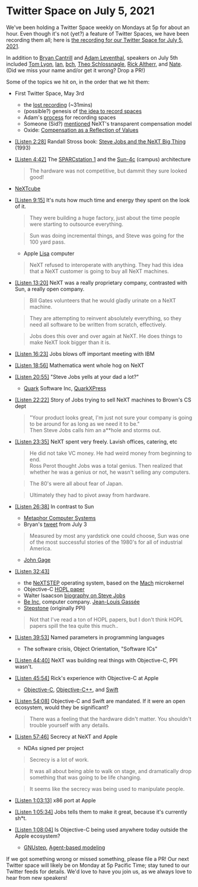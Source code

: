 # Twitter Space on July 5, 2021

We've been holding a Twitter Space weekly on Mondays at 5p for about an hour.
Even though it's not (yet?) a feature of Twitter Spaces, we have been
recording them all; here is
[the recording for our Twitter Space for July 5, 2021](https://youtu.be/2H9XQBdLB0Y).

In addition to
[Bryan Cantrill](https://twitter.com/bcantrill) and
[Adam Leventhal](https://twitter.com/ahl),
speakers on July 5th included
[Tom Lyon](https://twitter.com/aka_pugs),
[Ian](),
[bch](https://twitter.com/bcharder),
[Theo Schlossnagle](https://twitter.com/postwait),
[Rick Altherr](https://twitter.com/kc8apf),
and [Nate](https://twitter.com/perlhack).
(Did we miss your name and/or get it wrong? Drop a PR!)

Some of the topics we hit on, in the order that we hit them:

- First Twitter Space, May 3rd
  - the [lost recording](https://youtu.be/h-WSU3kiXVg) (~31mins)
  - (possible?) genesis of
    [the idea to record spaces](https://twitter.com/bcantrill/status/1389813167342047232)
  - Adam's [process](https://twitter.com/ahl/status/1394528921379500034) for recording spaces
  - Someone (Sid?) [mentioned](https://youtu.be/h-WSU3kiXVg?t=1687)
    NeXT's transparent compensation model
  - Oxide: [Compensation as a Reflection of Values][oxide-comp]
- [[Listen 2:28]](https://youtu.be/2H9XQBdLB0Y?t=148)
  Randall Stross book: [Steve Jobs and the NeXT Big Thing][stross-next] (1993)
- [[Listen 4:42]](https://youtu.be/2H9XQBdLB0Y?t=282)
  The [SPARCstation 1](https://en.wikipedia.org/wiki/SPARCstation_1) and the
  [Sun-4c](https://en.wikipedia.org/wiki/Sun-4#Sun-4_architecture) (campus) architecture
  > The hardware was not competitive, but dammit they sure looked good!
- [NeXTcube](https://en.wikipedia.org/wiki/NeXTcube)
- [[Listen 9:15]](https://youtu.be/2H9XQBdLB0Y?t=555)
  It's nuts how much time and energy they spent on the look of it.
  > They were building a huge factory, just about the time people were
  > starting to outsource everything.

  > Sun was doing incremental things, and Steve was going for the 100 yard pass.
  - Apple [Lisa](https://en.wikipedia.org/wiki/Apple_Lisa) computer
  > NeXT refused to interoperate with anything.
  > They had this idea that a NeXT customer is going to buy all NeXT machines.
- [[Listen 13:20]](https://youtu.be/2H9XQBdLB0Y?t=800)
  NeXT was a really proprietary company, contrasted with Sun, a really open company.
  > Bill Gates volunteers that he would gladly urinate on a NeXT machine.

  > They are attempting to reinvent absolutely everything, so they
  > need all software to be written from scratch, effectively.

  > Jobs does this over and over again at NeXT.
  > He does things to make NeXT look bigger than it is.
- [[Listen 16:23]](https://youtu.be/2H9XQBdLB0Y?t=983)
  Jobs blows off important meeting with IBM
- [[Listen 18:56]](https://youtu.be/2H9XQBdLB0Y?t=1136)
  Mathematica went whole hog on NeXT
- [[Listen 20:55]](https://youtu.be/2H9XQBdLB0Y?t=1255)
  "Steve Jobs yells at your dad a lot?"
  - [Quark](https://en.wikipedia.org/wiki/Quark_(company)) Software Inc,
    [QuarkXPress](https://en.wikipedia.org/wiki/QuarkXPress)
- [[Listen 22:22]](https://youtu.be/2H9XQBdLB0Y?t=1342)
  Story of Jobs trying to sell NeXT machines to Brown's CS dept
  > "Your product looks great, I'm just not sure your company is
  > going to be around for as long as we need it to be." \
  > Then Steve Jobs calls him an a**hole and storms out.
- [[Listen 23:35]](https://youtu.be/2H9XQBdLB0Y?t=1415)
  NeXT spent very freely. Lavish offices, catering, etc
  > He did not take VC money. He had weird money from beginning to end. \
  > Ross Perot thought Jobs was a total genius. Then realized that whether
  > he was a genius or not, he wasn't selling any computers.
  
  > The 80's were all about fear of Japan.

  > Ultimately they had to pivot away from hardware.
- [[Listen 26:38]](https://youtu.be/2H9XQBdLB0Y?t=1598)
  In contrast to Sun
  - [Metaphor Computer Systems](https://en.wikipedia.org/wiki/Metaphor_Computer_Systems)
  - Bryan's [tweet](https://twitter.com/bcantrill/status/1411367682058846211)
    from July 3
  > Measured by most any yardstick one could choose, Sun was one of
  > the most successful stories of the 1980's for all of industrial America.
  - [John Gage](https://en.wikipedia.org/wiki/John_Gage)
- [[Listen 32:43]](https://youtu.be/2H9XQBdLB0Y?t=1963)
  - the [NeXTSTEP](https://en.wikipedia.org/wiki/NeXTSTEP) operating system,
    based on the [Mach](https://en.wikipedia.org/wiki/Mach_(kernel)) microkernel
  - Objective-C [HOPL paper][hopl-obj-c]
  - Walter Isaacson [biography on Steve Jobs](https://en.wikipedia.org/wiki/Steve_Jobs_(book))
  - [Be Inc](https://en.wikipedia.org/wiki/Be_Inc.), computer company.
    [Jean-Louis Gassée](https://en.wikipedia.org/wiki/Jean-Louis_Gass%C3%A9e)
  - [Stepstone](https://en.wikipedia.org/wiki/Stepstone) (originally PPI)
  > Not that I've read a ton of HOPL papers, but I don't think HOPL papers
  > spill the tea quite this much..
- [[Listen 39:53]](https://youtu.be/2H9XQBdLB0Y?t=2393)
  Named parameters in programming languages
  - The software crisis, Object Orientation, "Software ICs"
- [[Listen 44:40]](https://youtu.be/2H9XQBdLB0Y?t=2680)
  NeXT was building real things with Objective-C, PPI wasn't.
- [[Listen 45:54]](https://youtu.be/2H9XQBdLB0Y?t=2754)
  Rick's experience with Objective-C at Apple
  - [Objective-C](https://en.wikipedia.org/wiki/Objective-C),
    [Objective-C++](https://en.wikipedia.org/wiki/Objective-C#Objective-C++), and
    [Swift](https://en.wikipedia.org/wiki/Swift_(programming_language))
- [[Listen 54:08]](https://youtu.be/2H9XQBdLB0Y?t=3248)
  Objective-C and Swift are mandated.
  If it were an open ecosystem, would they be significant?
  > There was a feeling that the hardware didn't matter.
  > You shouldn't trouble yourself with any details.
- [[Listen 57:46]](https://youtu.be/2H9XQBdLB0Y?t=3466)
  Secrecy at NeXT and Apple
  - NDAs signed per project
  > Secrecy is a lot of work.

  > It was all about being able to walk on stage, and dramatically drop
  > something that was going to be life changing.

  > It seems like the secrecy was being used to manipulate people.
- [[Listen 1:03:13]](https://youtu.be/2H9XQBdLB0Y?t=3793)
  x86 port at Apple
- [[Listen 1:05:34]](https://youtu.be/2H9XQBdLB0Y?t=3934)
  Jobs tells them to make it great, because it's currently sh*t.
- [[Listen 1:08:04]](https://youtu.be/2H9XQBdLB0Y?t=4084)
  Is Objective-C being used anywhere today outside the Apple ecosystem?
  - [GNUstep](https://en.wikipedia.org/wiki/GNUstep),
    [Agent-based modeling](https://en.wikipedia.org/wiki/Agent-based_model)

[oxide-comp]: https://oxide.computer/blog/compensation-as-a-reflection-of-values
[stross-next]: https://www.google.com/books/edition/STEVE_JOBS_THE_NEXT_BIG_THING/j5JQAAAAMAAJ
[hopl-obj-c]: https://dl.acm.org/doi/10.1145/3386332

If we got something wrong or missed something, please file a PR!
Our next Twitter space will likely be on Monday at 5p Pacific Time; stay tuned
to our Twitter feeds for details.  We'd love to have you join us, as we
always love to hear from new speakers!
